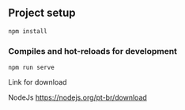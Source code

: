 ## Project setup
```
npm install
```

### Compiles and hot-reloads for development
```
npm run serve
```

Link for download

NodeJs https://nodejs.org/pt-br/download
